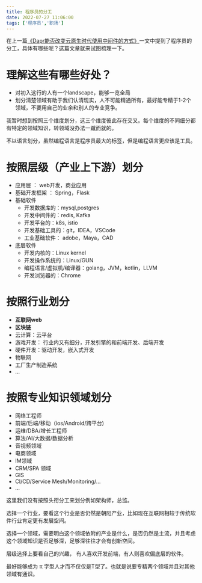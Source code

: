 ```yaml
---
title: 程序员的分工
date: 2022-07-27 11:06:00
tags: ['程序员','职场']
---
```


在上一篇[《Dapr能否改变云原生时代使用中间件的方式》](/posts/2022/can-dapr-change-the-middleware-used-style/)一文中提到了程序员的分工，具体有哪些呢？这篇文章就来试图梳理一下。

# 理解这些有哪些好处？
* 对初入这行的人有一个landscape，能够一览全局
* 划分清楚领域有助于我们认清现实，人不可能精通所有，最好能专精于1-2个领域，不要用自己的业余和别人的专业竞争。

我暂时想到按照三个维度划分，这三个维度彼此存在交叉。每个维度的不同细分都有特定的领域知识，转领域没办法一蹴而就的。

不以语言划分，虽然编程语言是程序员最大的标签，但是编程语言更应该是工具。

# 按照层级（产业上下游）划分
* 应用层 ： web开发，商业应用
* 基础开发框架 ： Spring，Flask
* 基础软件
	* 开发数据库的：mysql,postgres
	* 开发中间件的：redis, Kafka
	* 开发平台的：k8s, istio
	* 开发基础工具的：git，IDEA，VSCode
	* 工业基础软件： adobe，Maya，CAD
* 底层软件
	* 开发内核的：Linux kernel
	* 开发操作系统的：Linux/GUN
	* 编程语言/虚拟机/编译器：golang，JVM，kotlin，LLVM
	* 开发浏览器的：Chrome

# 按照行业划分

* **互联网web**
* **区块链**
* 云计算：云平台
* 游戏开发： 行业内又有细分，开发引擎的和前端开发、后端开发
* 硬件开发：驱动开发，嵌入式开发
* 物联网
* 工厂生产制造系统
* ...

# 按照专业知识领域划分

* 网络工程师
* 前端/后端/移动（ios/Android/跨平台)
* 运维/DBA/增长工程师
* 算法/AI/大数据/数据分析
* 音视频领域
* 电商领域
* IM领域
* CRM/SPA 领域
* GIS
* CI/CD/Service Mesh/Monitoring/...
* ...



这里我们没有按照头衔分工来划分例如架构师，总监。

选择一个行业，要看这个行业是否仍然是朝阳产业，比如现在互联网相较于传统软件行业肯定更有发展空间。

选择一个领域，需要明白这个领域依附的产业是什么，是否仍然是主流，并且考虑这个领域知识是否足够深，足够深往往才会有创新空间。

层级选择上要看自己的兴趣， 有人喜欢开发前端，有人则喜欢偏底层的软件。

最好能够成为 π 字型人才而不仅仅是T型了。也就是说要专精两个领域并且对其他领域有通识。

